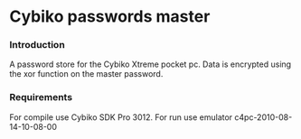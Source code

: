 # Cybiko passwords master

### Introduction

A password store for the Cybiko Xtreme pocket pc. Data is encrypted using the xor function on the master password.
   
### Requirements

For compile use Cybiko SDK Pro 3012. For run use emulator c4pc-2010-08-14-10-08-00